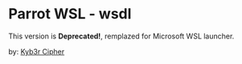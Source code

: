 # Parrot WSL - wsdl
This version is **Deprecated!**, remplazed for Microsoft WSL launcher.

by: [Kyb3r Cipher](https://kyb3rcipher.com)
